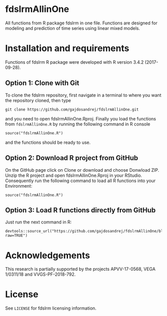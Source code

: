 # fdslrmAllinOne
All functions from R package fdslrm in one file. 
Functions are designed for modeling and prediction of time series using linear mixed models.

Installation and requirements
============================= 

Functions of fdslrm R package were developed with R version 3.4.2 (2017-09-28).

## Option 1: Clone with Git

To clone the fdslrm repository, first navigate in a terminal to where you want the repository cloned, then type
```
git clone https://github.com/gajdosandrej/fdslrmAllinOne.git
```
and you need to open fdslrmAllinOne.Rproj. 
Finally you load the functions from `fdslrmAllinOne.R` by running the following command in R console 
```
source("fdslrmAllinOne.R")
```
and the functions should be ready to use. 

## Option 2: Download R project from GitHub

On the GitHub page click on Clone or download and choose Donwload ZIP. 
Unzip the R project and open fdslrmAllinOne.Rproj in your RStudio. 
Consequently run the following command to load all R functions into your Environment:
```
source("fdslrmAllinOne.R")
```

## Option 3: Load R functions directly from GitHub

Just run the next command in R:
```
devtools::source_url("https://github.com/gajdosandrej/fdslrmAllinOne/blob/master/fdslrmAllinOne.R?raw=TRUE")
```

Acknowledgements
=======

This research is partially supported by the projects APVV-17-0568, VEGA 1/0311/18 and VVGS-PF-2018-792.

License
=======

See `LICENSE` for fdslrm licensing information.
